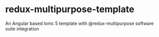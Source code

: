 # redux-multipurpose-template
An Angular based Ionic 5 template with @redux-multipurpose software suite integration
